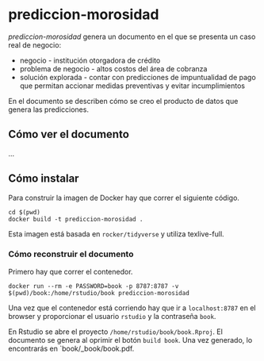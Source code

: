 # prediccion-morosidad

*prediccion-morosidad* genera un documento en el que se presenta un caso real de negocio:

* negocio - institución otorgadora de crédito
* problema de negocio - altos costos del área de cobranza
* solución explorada - contar con predicciones de impuntualidad de pago que permitan accionar medidas preventivas y evitar incumplimientos

En el documento se describen cómo se creo el producto de datos que genera las predicciones.

## Cómo ver el documento

...

## Cómo instalar

Para construir la imagen de Docker hay que correr el siguiente código.

```
cd $(pwd)
docker build -t prediccion-morosidad .
```

Esta imagen está basada en `rocker/tidyverse` y utiliza texlive-full.

### Cómo reconstruir el documento

Primero hay que correr el contenedor.

```
docker run --rm -e PASSWORD=book -p 8787:8787 -v $(pwd)/book:/home/rstudio/book prediccion-morosidad
```

Una vez que el contenedor está corriendo hay que ir a `localhost:8787` en el browser y proporcionar el usuario `rstudio` y la contraseña `book`. 

En Rstudio se abre el proyecto `/home/rstudio/book/book.Rproj`. El documento se genera al oprimir el botón `build book`. Una vez generado, lo encontrarás en `book/_book/book.pdf.